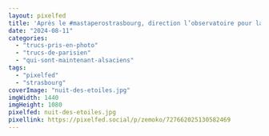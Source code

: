 ```yaml
---
layout: pixelfed
title: 'Après le #mastaperostrasbourg, direction l’observatoire pour la nuit des étoiles <span aria-hidden="true">⭐️</span>'
date: "2024-08-11"
categories: 
  - "trucs-pris-en-photo"
  - "trucs-de-parisien"
  - "qui-sont-maintenant-alsaciens"
tags: 
  - "pixelfed"
  - "strasbourg"
coverImage: "nuit-des-etoiles.jpg"
imgWidth: 1440
imgHeight: 1080
pixelfed: nuit-des-etoiles.jpg
pixellink: https://pixelfed.social/p/zemoko/727662025130582469
---
```

